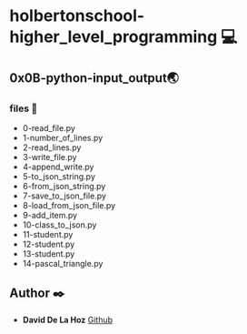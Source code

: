 # holbertonschool-higher_level_programming :computer:

## 0x0B-python-input_output:earth_asia:

### files :page_facing_up:

* 0-read_file.py
* 1-number_of_lines.py
* 2-read_lines.py
* 3-write_file.py
* 4-append_write.py
* 5-to_json_string.py
* 6-from_json_string.py
* 7-save_to_json_file.py
* 8-load_from_json_file.py
* 9-add_item.py
* 10-class_to_json.py
* 11-student.py
* 12-student.py
* 13-student.py
* 14-pascal_triangle.py

## Author :black_nib:

* **David De La Hoz** [Github](https://github.com/daviddlhz)